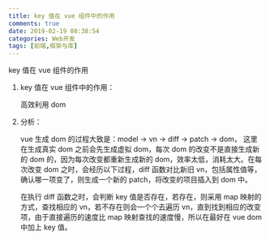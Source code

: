 ```yaml
---
title: key 值在 vue 组件中的作用
comments: true
date: 2019-02-19 08:38:54
categories: Web开发
tags: [前端,框架与库]
---
```


key 值在 vue 组件的作用

<!--more-->

1. key 值在 vue 组件中的作用：

   高效利用 dom

2. 分析：

   vue 生成 dom 的过程大致是：model -> vn -> diff -> patch -> dom， 这里在生成真实 dom 之前会先生成虚拟 dom，每次 dom 的改变不是直接生成新的 dom 的，因为每次改变都重新生成新的 dom，效率太低，消耗太大。在每次改变 dom 之时，会经历以下过程，diff 函数对比新旧 vn，包括属性值等，确认哪一项变了，则生成一个新的 patch，将改变的项目插入到 dom 中。

   在执行 diff 函数之时，会判断 key 值是否存在，若存在，则采用 map 映射的方式，查找相应的 vn，若不存在则会一个个去遍历 vn，直到找到相应的改变项，由于直接遍历的速度比 map 映射查找的速度慢，所以在最好在 vue dom 中加上 key 值。
